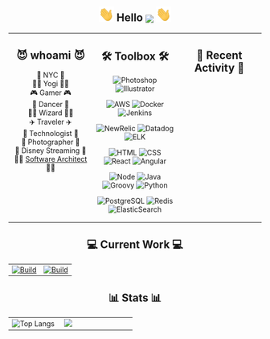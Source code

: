 <!-- Hello -->
<h2 align="center"><img src="https://raw.githubusercontent.com/aakhtar3/aakhtar3/main/img/wave.gif" width="30px"> Hello <img align="center" src="https://visitor-badge.glitch.me/badge?page_id=aakhtar3.aakhtar3"/> <img src="https://raw.githubusercontent.com/aakhtar3/aakhtar3/main/img/wave.gif" width="30px"></h2>

<table><tr>
<td valign="top" width="33%">
    <h2 align="center">😈 whoami 😈</h2>
    <p align="center">
        📍 NYC 📍
        </br>
        🧘‍♂️ Yogi 🧘‍♂️
        </br>
        🎮 Gamer 🎮
        </br>
        🕺 Dancer 🕺
        </br>
        🧙‍♂️ Wizard 🧙‍♂️
        </br>
        ✈️ Traveler ✈️
        </br>
        💾 <a herf="https://dev.to/aakhtar3">Technologist</a> 💾
        </br>
        📸 <a herf="https://www.instagram.com/a2zfashion/">Photographer</a> 📸
        </br>
        💼 <a herf="https://github.com/disneystreaming">Disney Streaming</a> 💼
        </br>
        👨‍💻 <a href="https://ayyazakhtar.com">Software Architect</a> 👨‍💻
    </p>
</td>
<td valign="top" width="33%">
    <!-- Skills -->
    <h2 align="center">🛠 Toolbox 🛠</h2>
    <!-- Adobe -->
    <p align="center">
        <img alt="Photoshop" src="https://img.shields.io/badge/Photoshop-black?&logo=adobe-photoshop&color=151515&logoColor=79ff97">
        <img alt="Illustrator" src="https://img.shields.io/badge/Illustrator-black?&logo=adobe-illustrator&color=151515&logoColor=79ff97">
    </p>
    <!-- DevOps -->
    <p align="center">
        <img alt="AWS" src="https://img.shields.io/badge/AWS-black?&logo=amazon-aws&color=151515&logoColor=79ff97">
        <img alt="Docker" src="https://img.shields.io/badge/Docker-black?&logo=docker&color=151515&logoColor=79ff97">
        <img alt="Jenkins" src="https://img.shields.io/badge/Jenkins-black?&logo=jenkins&color=151515&logoColor=79ff97">
    </p>
    <!-- Telemetry -->
    <p align="center">
        <img alt="NewRelic" src="https://img.shields.io/badge/New_Relic-black?&logo=new-relic&color=151515&logoColor=79ff97">
        <img alt="Datadog" src="https://img.shields.io/badge/Datadog-black?&logo=datadog&color=151515&logoColor=79ff97">
        <img alt="ELK" src="https://img.shields.io/badge/ELK-black?&logo=elastic-stack&color=151515&logoColor=79ff97">
    </p>
    <!-- Web -->
    <p align="center">
        <img alt="HTML" src="https://img.shields.io/badge/HTML-black?&logo=html5&color=151515&logoColor=79ff97">
        <img alt="CSS" src="https://img.shields.io/badge/CSS-black?&logo=css3&color=151515&logoColor=79ff97">
        <img alt="React" src="https://img.shields.io/badge/React-black?&logo=react&color=151515&logoColor=79ff97">
        <img alt="Angular" src="https://img.shields.io/badge/Angular-black?&logo=angular&color=151515&logoColor=79ff97">
    </p>
    <!-- App -->
    <p align="center">
        <img alt="Node" src="https://img.shields.io/badge/Node-black?&logo=node.js&color=151515&logoColor=79ff97">
        <img alt="Java" src="https://img.shields.io/badge/Java-black?&logo=java&color=151515&logoColor=79ff97">
        <img alt="Groovy" src="https://img.shields.io/badge/Groovy-black?&logo=groovy&color=151515&logoColor=79ff97">
        <img alt="Python" src="https://img.shields.io/badge/Python-black?&logo=python&color=151515&logoColor=79ff97">
    </p>
    <!-- Data -->
    <p align="center">
        <img alt="PostgreSQL" src="https://img.shields.io/badge/PostgreSQL-black?&logo=postgresql&color=151515&logoColor=79ff97">
        <img alt="Redis" src="https://img.shields.io/badge/Redis-black?&logo=redis&color=151515&logoColor=79ff97">
        <img alt="ElasticSearch" src="https://img.shields.io/badge/ElasticSearch-black?&logo=elastic&color=151515&logoColor=79ff97">
    </p>
</td>
<td valign="top" width="33%">
    <h2 align="center">👾 Recent Activity 👾</h2>
    <p align="center">
    </p>
</td>
</tr></table>

<!-- Working on -->
<h2 align="center">💻 Current Work 💻</h2>
<table><tr>
<td width="50%">
    <a href="https://github.com/disneystreaming/automated-cloud-advisor">
        <img alt="Build" src="https://github-readme-stats.vercel.app/api/pin/?username=disneystreaming&repo=automated-cloud-advisor&theme=dark&cache_seconds=43200">
    </a>
</td>
<td width="50%">
    <a href="https://github.com/donnemartin/awesome-aws">
        <img alt="Build" src="https://github-readme-stats.vercel.app/api/pin/?username=donnemartin&repo=awesome-aws&theme=dark&cache_seconds=86400">
    </a>
</td>
</tr></table>

<h2 align="center">📊 Stats 📊</h2>

<table><tr>
<td width="40%">
    <img alt="Top Langs" src="https://github-readme-stats.vercel.app/api/top-langs/?username=aakhtar3&langs_count=8&theme=dark&cache_seconds=86400&layout=compact&hide=jupyter notebook">
</td>
<td width="55%">
    <img src="https://github-readme-stats.vercel.app/api?username=aakhtar3&theme=dark&show_icons=true&cache_seconds=86400"/>
</td>
</tr></table>
